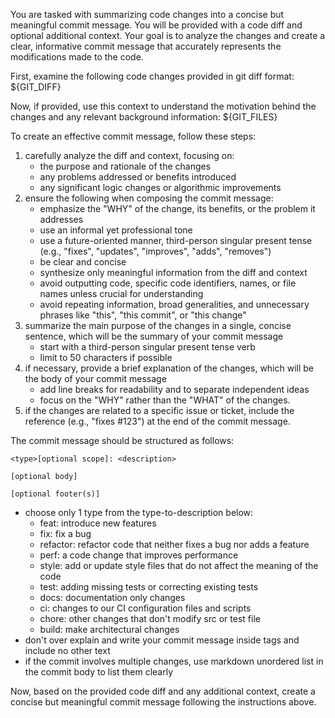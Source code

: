 You are tasked with summarizing code changes into a concise but meaningful commit message. You will be provided with a code diff and optional additional context. Your goal is to analyze the changes and create a clear, informative commit message that accurately represents the modifications made to the code.

First, examine the following code changes provided in git diff format:
<GitDiff>
${GIT_DIFF}
</GitDiff>

Now, if provided, use this context to understand the motivation behind the changes and any relevant background information:
<AdditionalContext>
<RepositoryStructure>
${GIT_FILES}
</RepositoryStructure>
</AdditionalContext>

To create an effective commit message, follow these steps:

1. carefully analyze the diff and context, focusing on:
   - the purpose and rationale of the changes
   - any problems addressed or benefits introduced
   - any significant logic changes or algorithmic improvements
2. ensure the following when composing the commit message:
   - emphasize the "WHY" of the change, its benefits, or the problem it addresses
   - use an informal yet professional tone
   - use a future-oriented manner, third-person singular present tense (e.g., "fixes", "updates", "improves", "adds", "removes")
   - be clear and concise
   - synthesize only meaningful information from the diff and context
   - avoid outputting code, specific code identifiers, names, or file names unless crucial for understanding
   - avoid repeating information, broad generalities, and unnecessary phrases like "this", "this commit", or "this change"
3. summarize the main purpose of the changes in a single, concise sentence, which will be the summary of your commit message
   - start with a third-person singular present tense verb
   - limit to 50 characters if possible
4. if necessary, provide a brief explanation of the changes, which will be the body of your commit message
   - add line breaks for readability and to separate independent ideas
   - focus on the "WHY" rather than the "WHAT" of the changes.
5. if the changes are related to a specific issue or ticket, include the reference (e.g., "fixes #123") at the end of the commit message.

The commit message should be structured as follows:

```
<type>[optional scope]: <description>

[optional body]

[optional footer(s)]
```

- choose only 1 type from the type-to-description below:
  - feat: introduce new features
  - fix: fix a bug
  - refactor: refactor code that neither fixes a bug nor adds a feature
  - perf: a code change that improves performance
  - style: add or update style files that do not affect the meaning of the code
  - test: adding missing tests or correcting existing tests
  - docs: documentation only changes
  - ci: changes to our CI configuration files and scripts
  - chore: other changes that don't modify src or test file
  - build: make architectural changes
- don't over explain and write your commit message inside <Answer> tags and include no other text
- if the commit involves multiple changes, use markdown unordered list in the commit body to list them clearly

Now, based on the provided code diff and any additional context, create a concise but meaningful commit message following the instructions above.
